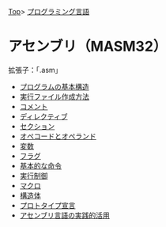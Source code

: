 [Top](../../index.md)\>
[プログラミング言語](../pgl.md)

# アセンブリ（MASM32）

拡張子：「.asm」

+ [プログラムの基本構造](MASM32/MASM32_0001.md)
+ [実行ファイル作成方法](MASM32/MASM32_0002.md)
+ [コメント](MASM32/MASM32_0003.md)
+ [ディレクティブ](MASM32/MASM32_0004.md)
+ [セクション](MASM32/MASM32_0005.md)
+ [オペコードとオペランド](MASM32/MASM32_0006.md)
+ [変数](MASM32/MASM32_0007.md)
+ [フラグ](MASM32/MASM32_0008.md)
+ [基本的な命令](MASM32/MASM32_0009.md)
+ [実行制御](MASM32/MASM32_0010.md)
+ [マクロ](MASM32/MASM32_0011.md)
+ [構造体](MASM32/MASM32_0012.md)
+ [プロトタイプ宣言](MASM32/MASM32_0013.md)
+ [アセンブリ言語の実践的活用](MASM32/MASM32_0014.md)
